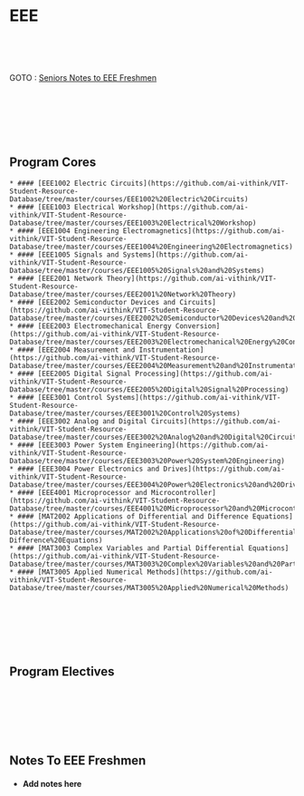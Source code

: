 # EEE
<br /><br /><br />
<!-- add better intro-->
GOTO : [Seniors Notes to EEE Freshmen](#notes-to-eee-freshmen)


<br /><br /><br /><br /><br />
## Program Cores
<!-- add list of courses -->
 	* #### [EEE1002 Electric Circuits](https://github.com/ai-vithink/VIT-Student-Resource-Database/tree/master/courses/EEE1002%20Electric%20Circuits)
 	* #### [EEE1003 Electrical Workshop](https://github.com/ai-vithink/VIT-Student-Resource-Database/tree/master/courses/EEE1003%20Electrical%20Workshop)
 	* #### [EEE1004 Engineering Electromagnetics](https://github.com/ai-vithink/VIT-Student-Resource-Database/tree/master/courses/EEE1004%20Engineering%20Electromagnetics)
 	* #### [EEE1005 Signals and Systems](https://github.com/ai-vithink/VIT-Student-Resource-Database/tree/master/courses/EEE1005%20Signals%20and%20Systems)
 	* #### [EEE2001 Network Theory](https://github.com/ai-vithink/VIT-Student-Resource-Database/tree/master/courses/EEE2001%20Network%20Theory)
 	* #### [EEE2002 Semiconductor Devices and Circuits](https://github.com/ai-vithink/VIT-Student-Resource-Database/tree/master/courses/EEE2002%20Semiconductor%20Devices%20and%20Circuits)
 	* #### [EEE2003 Electromechanical Energy Conversion](https://github.com/ai-vithink/VIT-Student-Resource-Database/tree/master/courses/EEE2003%20Electromechanical%20Energy%20Conversion)
 	* #### [EEE2004 Measurement and Instrumentation](https://github.com/ai-vithink/VIT-Student-Resource-Database/tree/master/courses/EEE2004%20Measurement%20and%20Instrumentation)
 	* #### [EEE2005 Digital Signal Processing](https://github.com/ai-vithink/VIT-Student-Resource-Database/tree/master/courses/EEE2005%20Digital%20Signal%20Processing)
 	* #### [EEE3001 Control Systems](https://github.com/ai-vithink/VIT-Student-Resource-Database/tree/master/courses/EEE3001%20Control%20Systems)
 	* #### [EEE3002 Analog and Digital Circuits](https://github.com/ai-vithink/VIT-Student-Resource-Database/tree/master/courses/EEE3002%20Analog%20and%20Digital%20Circuits)
 	* #### [EEE3003 Power System Engineering](https://github.com/ai-vithink/VIT-Student-Resource-Database/tree/master/courses/EEE3003%20Power%20System%20Engineering)
 	* #### [EEE3004 Power Electronics and Drives](https://github.com/ai-vithink/VIT-Student-Resource-Database/tree/master/courses/EEE3004%20Power%20Electronics%20and%20Drives)
 	* #### [EEE4001 Microprocessor and Microcontroller](https://github.com/ai-vithink/VIT-Student-Resource-Database/tree/master/courses/EEE4001%20Microprocessor%20and%20Microcontroler)
 	* #### [MAT2002 Applications of Differential and Difference Equations](https://github.com/ai-vithink/VIT-Student-Resource-Database/tree/master/courses/MAT2002%20Applications%20of%20Differential%20and%20 Difference%20Equations)
 	* #### [MAT3003 Complex Variables and Partial Differential Equations](https://github.com/ai-vithink/VIT-Student-Resource-Database/tree/master/courses/MAT3003%20Complex%20Variables%20and%20Partial%20Differential%20Equations)
 	* #### [MAT3005 Applied Numerical Methods](https://github.com/ai-vithink/VIT-Student-Resource-Database/tree/master/courses/MAT3005%20Applied%20Numerical%20Methods)

   
  
  
<br /><br /><br /><br /><br />
## Program Electives 
<!-- add list of electives-->
    
   
<br /><br /><br /><br /><br />
## Notes To EEE Freshmen

* #### Add notes here 










